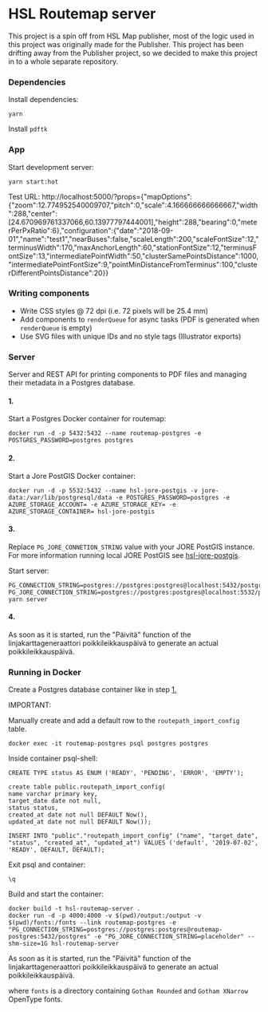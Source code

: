 # HSL Routemap server

This project is a spin off from HSL Map publisher, most of the logic used in this project was originally made for the Publisher. This project has been drifting away from the Publisher project, so we decided to make this project in to a whole separate repository.

### Dependencies

Install dependencies:

```
yarn
```

Install `pdftk`

### App

Start development server:

```
yarn start:hot
```

Test URL:
http://localhost:5000/?props={"mapOptions":{"zoom":12.774952540009707,"pitch":0,"scale":4.166666666666667,"width":288,"center":[24.670969761337066,60.13977797444001],"height":288,"bearing":0,"meterPerPxRatio":6},"configuration":{"date":"2018-09-01","name":"test1","nearBuses":false,"scaleLength":200,"scaleFontSize":12,"terminusWidth":170,"maxAnchorLength":60,"stationFontSize":12,"terminusFontSize":13,"intermediatePointWidth":50,"clusterSamePointsDistance":1000,"intermediatePointFontSize":9,"pointMinDistanceFromTerminus":100,"clusterDifferentPointsDistance":20}}

### Writing components

- Write CSS styles @ 72 dpi (i.e. 72 pixels will be 25.4 mm)
- Add components to `renderQueue` for async tasks (PDF is generated when `renderQueue` is empty)
- Use SVG files with unique IDs and no style tags (Illustrator exports)

### Server

Server and REST API for printing components to PDF files and managing their metadata in a Postgres database.

#### 1.

Start a Postgres Docker container for routemap:

```
docker run -d -p 5432:5432 --name routemap-postgres -e POSTGRES_PASSWORD=postgres postgres
```

#### 2.

Start a Jore PostGIS Docker container:

```
docker run -d -p 5532:5432 --name hsl-jore-postgis -v jore-data:/var/lib/postgresql/data -e POSTGRES_PASSWORD=postgres -e AZURE_STORAGE_ACCOUNT= -e AZURE_STORAGE_KEY= -e AZURE_STORAGE_CONTAINER= hsl-jore-postgis
```

#### 3.

Replace `PG_JORE_CONNETION_STRING` value with your JORE PostGIS instance. For more information running local JORE PostGIS see [hsl-jore-postgis](https://github.com/HSLdevcom/hsl-jore-postgis).

Start server:

```
PG_CONNECTION_STRING=postgres://postgres:postgres@localhost:5432/postgres PG_JORE_CONNECTION_STRING=postgres://postgres:postgres@localhost:5532/postgres yarn server
```

#### 4.

As soon as it is started, run the "Päivitä" function of the linjakarttageneraattori poikkileikkauspäivä to generate an actual poikkileikkauspäivä.

### Running in Docker

Create a Postgres database container like in step [1.](1.)

IMPORTANT:

Manually create and add a default row to the `routepath_import_config` table.

```
docker exec -it routemap-postgres psql postgres postgres
```

Inside container psql-shell:

```
CREATE TYPE status AS ENUM ('READY', 'PENDING', 'ERROR', 'EMPTY');

create table public.routepath_import_config(
name varchar primary key,
target_date date not null,
status status,
created_at date not null DEFAULT Now(),
updated_at date not null DEFAULT Now());

INSERT INTO "public"."routepath_import_config" ("name", "target_date", "status", "created_at", "updated_at") VALUES ('default', '2019-07-02', 'READY', DEFAULT, DEFAULT);
```

Exit psql and container:

`\q`

Build and start the container:

```
docker build -t hsl-routemap-server .
docker run -d -p 4000:4000 -v $(pwd)/output:/output -v $(pwd)/fonts:/fonts --link routemap-postgres -e "PG_CONNECTION_STRING=postgres://postgres:postgres@routemap-postgres:5432/postgres" -e "PG_JORE_CONNECTION_STRING=placeholder" --shm-size=1G hsl-routemap-server
```

As soon as it is started, run the "Päivitä" function of the linjakarttageneraattori poikkileikkauspäivä to generate an actual poikkileikkauspäivä.

where `fonts` is a directory containing `Gotham Rounded` and `Gotham XNarrow` OpenType fonts.
